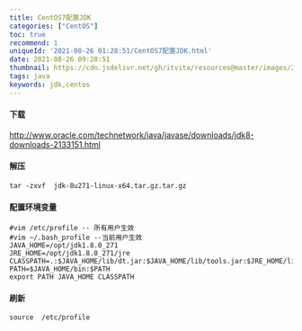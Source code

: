 ```yaml
---
title: CentOS7配置JDK
categories: ["CentOS"]
toc: true
recommend: 1
uniqueId: '2021-08-26 01:28:51/CentOS7配置JDK.html'
date: 2021-08-26 09:28:51
thumbnail: https://cdn.jsdelivr.net/gh/itvita/resources@master/images/20210826093346.jpeg
tags: java
keywords: jdk,centos
---
```


#### 下载

http://www.oracle.com/technetwork/java/javase/downloads/jdk8-downloads-2133151.html

#### 解压

```
tar -zxvf  jdk-8u271-linux-x64.tar.gz.tar.gz
```

#### 配置环境变量

```
#vim /etc/profile -- 所有用户生效
#vim ~/.bash_profile --当前用户生效
JAVA_HOME=/opt/jdk1.8.0_271 
JRE_HOME=/opt/jdk1.8.0_271/jre 
CLASSPATH=.:$JAVA_HOME/lib/dt.jar:$JAVA_HOME/lib/tools.jar:$JRE_HOME/lib 
PATH=$JAVA_HOME/bin:$PATH 
export PATH JAVA_HOME CLASSPATH
```

#### 刷新

```
source  /etc/profile
```

